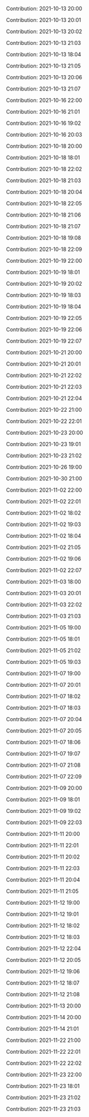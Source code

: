 Contribution: 2021-10-13 20:00

Contribution: 2021-10-13 20:01

Contribution: 2021-10-13 20:02

Contribution: 2021-10-13 21:03

Contribution: 2021-10-13 18:04

Contribution: 2021-10-13 21:05

Contribution: 2021-10-13 20:06

Contribution: 2021-10-13 21:07

Contribution: 2021-10-16 22:00

Contribution: 2021-10-16 21:01

Contribution: 2021-10-16 19:02

Contribution: 2021-10-16 20:03

Contribution: 2021-10-18 20:00

Contribution: 2021-10-18 18:01

Contribution: 2021-10-18 22:02

Contribution: 2021-10-18 21:03

Contribution: 2021-10-18 20:04

Contribution: 2021-10-18 22:05

Contribution: 2021-10-18 21:06

Contribution: 2021-10-18 21:07

Contribution: 2021-10-18 19:08

Contribution: 2021-10-18 22:09

Contribution: 2021-10-19 22:00

Contribution: 2021-10-19 18:01

Contribution: 2021-10-19 20:02

Contribution: 2021-10-19 18:03

Contribution: 2021-10-19 18:04

Contribution: 2021-10-19 22:05

Contribution: 2021-10-19 22:06

Contribution: 2021-10-19 22:07

Contribution: 2021-10-21 20:00

Contribution: 2021-10-21 20:01

Contribution: 2021-10-21 22:02

Contribution: 2021-10-21 22:03

Contribution: 2021-10-21 22:04

Contribution: 2021-10-22 21:00

Contribution: 2021-10-22 22:01

Contribution: 2021-10-23 20:00

Contribution: 2021-10-23 19:01

Contribution: 2021-10-23 21:02

Contribution: 2021-10-26 19:00

Contribution: 2021-10-30 21:00

Contribution: 2021-11-02 22:00

Contribution: 2021-11-02 22:01

Contribution: 2021-11-02 18:02

Contribution: 2021-11-02 19:03

Contribution: 2021-11-02 18:04

Contribution: 2021-11-02 21:05

Contribution: 2021-11-02 19:06

Contribution: 2021-11-02 22:07

Contribution: 2021-11-03 18:00

Contribution: 2021-11-03 20:01

Contribution: 2021-11-03 22:02

Contribution: 2021-11-03 21:03

Contribution: 2021-11-05 19:00

Contribution: 2021-11-05 18:01

Contribution: 2021-11-05 21:02

Contribution: 2021-11-05 19:03

Contribution: 2021-11-07 19:00

Contribution: 2021-11-07 20:01

Contribution: 2021-11-07 18:02

Contribution: 2021-11-07 18:03

Contribution: 2021-11-07 20:04

Contribution: 2021-11-07 20:05

Contribution: 2021-11-07 18:06

Contribution: 2021-11-07 19:07

Contribution: 2021-11-07 21:08

Contribution: 2021-11-07 22:09

Contribution: 2021-11-09 20:00

Contribution: 2021-11-09 18:01

Contribution: 2021-11-09 19:02

Contribution: 2021-11-09 22:03

Contribution: 2021-11-11 20:00

Contribution: 2021-11-11 22:01

Contribution: 2021-11-11 20:02

Contribution: 2021-11-11 22:03

Contribution: 2021-11-11 20:04

Contribution: 2021-11-11 21:05

Contribution: 2021-11-12 19:00

Contribution: 2021-11-12 19:01

Contribution: 2021-11-12 18:02

Contribution: 2021-11-12 18:03

Contribution: 2021-11-12 22:04

Contribution: 2021-11-12 20:05

Contribution: 2021-11-12 19:06

Contribution: 2021-11-12 18:07

Contribution: 2021-11-12 21:08

Contribution: 2021-11-13 20:00

Contribution: 2021-11-14 20:00

Contribution: 2021-11-14 21:01

Contribution: 2021-11-22 21:00

Contribution: 2021-11-22 22:01

Contribution: 2021-11-22 22:02

Contribution: 2021-11-23 22:00

Contribution: 2021-11-23 18:01

Contribution: 2021-11-23 21:02

Contribution: 2021-11-23 21:03


